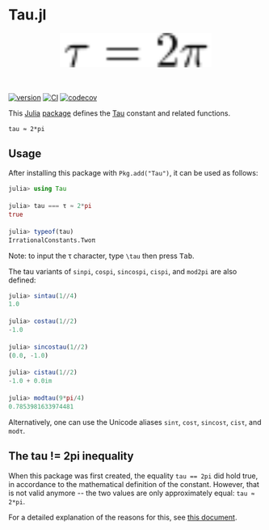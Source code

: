 # Tau.jl

<div align="center"><img src="tau-2pi.svg" width="300"/></div><br/><br/>

[![version](https://juliahub.com/docs/General/Tau/stable/version.svg)](https://juliahub.com/ui/Packages/General/Tau)
[![CI](https://github.com/JuliaMath/Tau.jl/actions/workflows/CI.yml/badge.svg?branch=master)](https://github.com/JuliaMath/Tau.jl/actions/workflows/CI.yml?query=branch%3Amaster)
[![codecov](https://img.shields.io/codecov/c/github/JuliaMath/Tau.jl/master.svg?label=coverage)](http://codecov.io/github/JuliaMath/Tau.jl)

This [Julia](https://github.com/JuliaLang/julia) [package](http://pkg.julialang.org/)
defines the [Tau](http://www.tauday.com/tau-manifesto) constant
and related functions.

```
tau ≈ 2*pi
```

## Usage

After installing this package with `Pkg.add("Tau")`, it can be used as follows:

```julia
julia> using Tau

julia> tau === τ ≈ 2*pi
true

julia> typeof(tau)
IrrationalConstants.Twoπ
```

Note: to input the τ character, type `\tau` then press <kbd>Tab</kbd>.

The tau variants of `sinpi`, `cospi`, `sincospi`, `cispi`, and `mod2pi` are also defined:

```julia
julia> sintau(1//4)
1.0

julia> costau(1//2)
-1.0

julia> sincostau(1//2)
(0.0, -1.0)

julia> cistau(1//2)
-1.0 + 0.0im

julia> modtau(9*pi/4)
0.7853981633974481
```

Alternatively, one can use the Unicode aliases `sinτ`, `cosτ`, `sincosτ`, `cisτ`, and `modτ`.

## The tau != 2pi inequality

When this package was first created, the equality `tau == 2pi` did hold true,
in accordance to the mathematical definition of the constant.
However, that is not valid anymore -- the two values are only approximately equal: `tau ≈ 2*pi`.

For a detailed explanation of the reasons for this, see [this document](tau-2pi-equality.md).
